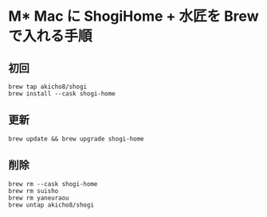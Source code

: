 # M* Mac に ShogiHome + 水匠を Brew で入れる手順

## 初回

```
brew tap akicho8/shogi
brew install --cask shogi-home
```

## 更新

```
brew update && brew upgrade shogi-home
```

## 削除

```
brew rm --cask shogi-home
brew rm suisho
brew rm yaneuraou
brew untap akicho8/shogi
```
